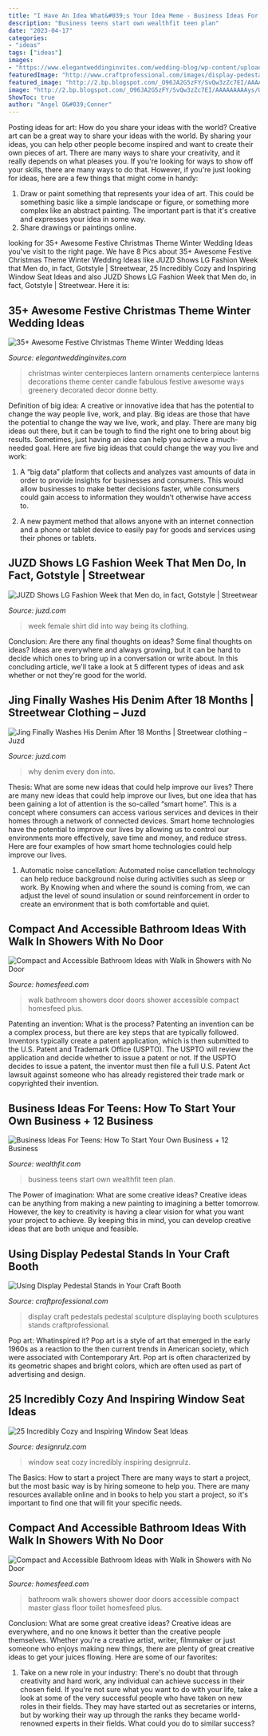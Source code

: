 ```yaml
---
title: "I Have An Idea What&#039;s Your Idea Meme - Business Ideas For Teens: How To Start Your Own Business + 12 Business"
description: "Business teens start own wealthfit teen plan"
date: "2023-04-17"
categories:
- "ideas"
tags: ["ideas"]
images:
- "https://www.elegantweddinginvites.com/wedding-blog/wp-content/uploads/2018/08/stunning-pine-cones-and-greenery-decorated-Lantern-christmas-wedding-centerpieces.jpg"
featuredImage: "http://www.craftprofessional.com/images/display-pedestals.jpg"
featured_image: "http://2.bp.blogspot.com/_O96JA2G5zFY/SvQw3zZc7EI/AAAAAAAAAys/UsskdaXHOF4/s400/GP2_3236.jpg"
image: "http://2.bp.blogspot.com/_O96JA2G5zFY/SvQw3zZc7EI/AAAAAAAAAys/UsskdaXHOF4/s400/GP2_3236.jpg"
ShowToc: true
author: "Angel O&#039;Conner"
---
```



Posting ideas for art: How do you share your ideas with the world?
Creative art can be a great way to share your ideas with the world. By sharing your ideas, you can help other people become inspired and want to create their own pieces of art. There are many ways to share your creativity, and it really depends on what pleases you. If you're looking for ways to show off your skills, there are many ways to do that. However, if you're just looking for ideas, here are a few things that might come in handy: 
1) Draw or paint something that represents your idea of art. This could be something basic like a simple landscape or figure, or something more complex like an abstract painting. The important part is that it's creative and expresses your idea in some way. 
2) Share drawings or paintings online.

	

		
looking for 35+ Awesome Festive Christmas Theme Winter Wedding Ideas you've visit to the right page. We have 8 Pics about 35+ Awesome Festive Christmas Theme Winter Wedding Ideas like JUZD Shows LG Fashion Week that Men do, in fact, Gotstyle | Streetwear, 25 Incredibly Cozy and Inspiring Window Seat Ideas and also JUZD Shows LG Fashion Week that Men do, in fact, Gotstyle | Streetwear. Here it is:
		
    
## 35+ Awesome Festive Christmas Theme Winter Wedding Ideas

<img loading=lazy src="https://www.elegantweddinginvites.com/wedding-blog/wp-content/uploads/2018/08/stunning-pine-cones-and-greenery-decorated-Lantern-christmas-wedding-centerpieces.jpg" onerror="this.onerror=null;this.src='https://tse4.mm.bing.net/th?id=OIP.NV2okK62O1qO5-n5OyevjQHaLH&amp;pid=15.1';" alt="35+ Awesome Festive Christmas Theme Winter Wedding Ideas">

_Source: elegantweddinginvites.com_

>christmas winter centerpieces lantern ornaments centerpiece lanterns decorations theme center candle fabulous festive awesome ways greenery decorated decor donne betty. 

	

Definition of big idea: A creative or innovative idea that has the potential to change the way people live, work, and play.
Big ideas are those that have the potential to change the way we live, work, and play. There are many big ideas out there, but it can be tough to find the right one to bring about big results. Sometimes, just having an idea can help you achieve a much-needed goal. Here are five big ideas that could change the way you live and work: 
1. A “big data” platform that collects and analyzes vast amounts of data in order to provide insights for businesses and consumers. This would allow businesses to make better decisions faster, while consumers could gain access to information they wouldn’t otherwise have access to.

2. A new payment method that allows anyone with an internet connection and a phone or tablet device to easily pay for goods and services using their phones or tablets.

    
## JUZD Shows LG Fashion Week That Men Do, In Fact, Gotstyle | Streetwear

<img loading=lazy src="http://2.bp.blogspot.com/_O96JA2G5zFY/SvQw3zZc7EI/AAAAAAAAAys/UsskdaXHOF4/s400/GP2_3236.jpg" onerror="this.onerror=null;this.src='https://tse3.mm.bing.net/th?id=OIP.D2Den8AgLSOgxSOrqxbEGgAAAA&amp;pid=15.1';" alt="JUZD Shows LG Fashion Week that Men do, in fact, Gotstyle | Streetwear">

_Source: juzd.com_

>week female shirt did into way being its clothing. 

	

Conclusion: Are there any final thoughts on ideas?
Some final thoughts on ideas? Ideas are everywhere and always growing, but it can be hard to decide which ones to bring up in a conversation or write about. In this concluding article, we'll take a look at 5 different types of ideas and ask whether or not they're good for the world.

    
## Jing Finally Washes His Denim After 18 Months | Streetwear Clothing – Juzd

<img loading=lazy src="http://4.bp.blogspot.com/_k8ZSlgZUqmE/S0-WhqwkgLI/AAAAAAAAAEE/_IBZd-lQxpU/s400/5.JPG" onerror="this.onerror=null;this.src='https://tse4.mm.bing.net/th?id=OIP.WLTWQ73zgTP-KPAt5lOn3wAAAA&amp;pid=15.1';" alt="Jing Finally Washes His Denim After 18 Months | Streetwear clothing – Juzd">

_Source: juzd.com_

>why denim every don into. 

	

Thesis: What are some new ideas that could help improve our lives?
There are many new ideas that could help improve our lives, but one idea that has been gaining a lot of attention is the so-called “smart home”. This is a concept where consumers can access various services and devices in their homes through a network of connected devices. Smart home technologies have the potential to improve our lives by allowing us to control our environments more effectively, save time and money, and reduce stress. Here are four examples of how smart home technologies could help improve our lives.
1. Automatic noise cancellation: Automated noise cancellation technology can help reduce background noise during activities such as sleep or work. By Knowing when and where the sound is coming from, we can adjust the level of sound insulation or sound reinforcement in order to create an environment that is both comfortable and quiet.


    
## Compact And Accessible Bathroom Ideas With Walk In Showers With No Door

<img loading=lazy src="https://homesfeed.com/wp-content/uploads/2015/07/electrifying-walk-in-showers-no-doors-with-awesome-tile-wall-plus-modern-light-fixture-plus-towel-holder-and-toilet.jpg" onerror="this.onerror=null;this.src='https://tse4.mm.bing.net/th?id=OIP.xndIIFnX6BV9s_DH4MAqrQHaJ4&amp;pid=15.1';" alt="Compact and Accessible Bathroom Ideas with Walk in Showers with No Door">

_Source: homesfeed.com_

>walk bathroom showers door doors shower accessible compact homesfeed plus. 

	

Patenting an invention: What is the process?
Patenting an invention can be a complex process, but there are key steps that are typically followed. Inventors typically create a patent application, which is then submitted to the U.S. Patent and Trademark Office (USPTO). The USPTO will review the application and decide whether to issue a patent or not. If the USPTO decides to issue a patent, the inventor must then file a full U.S. Patent Act lawsuit against someone who has already registered their trade mark or copyrighted their invention.

    
## Business Ideas For Teens: How To Start Your Own Business + 12 Business

<img loading=lazy src="https://images.prismic.io/wealthfit-staging/33cafa8f-0b1f-4603-9796-a4cd138af85c_04-Business+Ideas+for+Teens.png?auto=compress,format&amp;rect=0,0,2400,1428&amp;w=1000&amp;h=595&amp;w=1772" onerror="this.onerror=null;this.src='https://tse4.mm.bing.net/th?id=OIP.Y5yvmJ1iRV1p0q7gUv4IOwHaEa&amp;pid=15.1';" alt="Business Ideas For Teens: How To Start Your Own Business + 12 Business">

_Source: wealthfit.com_

>business teens start own wealthfit teen plan. 

	

The Power of imagination: What are some creative ideas?
Creative ideas can be anything from making a new painting to imagining a better tomorrow. However, the key to creativity is having a clear vision for what you want your project to achieve. By keeping this in mind, you can develop creative ideas that are both unique and feasible.

    
## Using Display Pedestal Stands In Your Craft Booth

<img loading=lazy src="http://www.craftprofessional.com/images/display-pedestals.jpg" onerror="this.onerror=null;this.src='https://tse1.mm.bing.net/th?id=OIP.XkaZVFxW8SJluJIoI1rwxQHaLH&amp;pid=15.1';" alt="Using Display Pedestal Stands in Your Craft Booth">

_Source: craftprofessional.com_

>display craft pedestals pedestal sculpture displaying booth sculptures stands craftprofessional. 

	

Pop art: Whatinspired it?
Pop art is a style of art that emerged in the early 1960s as a reaction to the then current trends in American society, which were associated with Contemporary Art. Pop art is often characterized by its geometric shapes and bright colors, which are often used as part of advertising and design.

    
## 25 Incredibly Cozy And Inspiring Window Seat Ideas

<img loading=lazy src="http://cdn.designrulz.com/wp-content/uploads/2015/02/window-seat-ideas_designrulz-30.jpg" onerror="this.onerror=null;this.src='https://tse2.mm.bing.net/th?id=OIP.XMRzeZOYdBFJ41ucPuHubwHaJY&amp;pid=15.1';" alt="25 Incredibly Cozy and Inspiring Window Seat Ideas">

_Source: designrulz.com_

>window seat cozy incredibly inspiring designrulz. 

	

The Basics: How to start a project
There are many ways to start a project, but the most basic way is by hiring someone to help you. There are many resources available online and in books to help you start a project, so it's important to find one that will fit your specific needs.

    
## Compact And Accessible Bathroom Ideas With Walk In Showers With No Door

<img loading=lazy src="https://homesfeed.com/wp-content/uploads/2015/07/walk-in-showers-no-doors-for-master-bathroom-with-glass-wall-plus-shower-and-attractive-wall-plus-bathroom-floor-and-toilet-with-mirror.jpg" onerror="this.onerror=null;this.src='https://tse4.mm.bing.net/th?id=OIP.tDsNeyPgRlwDZsobbcVWBwHaJ4&amp;pid=15.1';" alt="Compact and Accessible Bathroom Ideas with Walk in Showers with No Door">

_Source: homesfeed.com_

>bathroom walk showers shower door doors accessible compact master glass floor toilet homesfeed plus. 

	

Conclusion: What are some great creative ideas?
Creative ideas are everywhere, and no one knows it better than the creative people themselves. Whether you're a creative artist, writer, filmmaker or just someone who enjoys making new things, there are plenty of great creative ideas to get your juices flowing. Here are some of our favorites: 
1. Take on a new role in your industry: There's no doubt that through creativity and hard work, any individual can achieve success in their chosen field. If you're not sure what you want to do with your life, take a look at some of the very successful people who have taken on new roles in their fields. They may have started out as secretaries or interns, but by working their way up through the ranks they became world-renowned experts in their fields. What could you do to similar success? 


